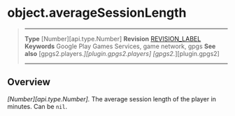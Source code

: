 # object.averageSessionLength

> --------------------- ------------------------------------------------------------------------------------------
> __Type__              [Number][api.type.Number]
> __Revision__          [REVISION_LABEL](REVISION_URL)
> __Keywords__          Google Play Games Services, game network, gpgs
> __See also__          [gpgs2.players.*][plugin.gpgs2.players]
>                       [gpgs2.*][plugin.gpgs2]
> --------------------- ------------------------------------------------------------------------------------------

## Overview

_[Number][api.type.Number]._ The average session length of the player in minutes. Can be `nil`.
